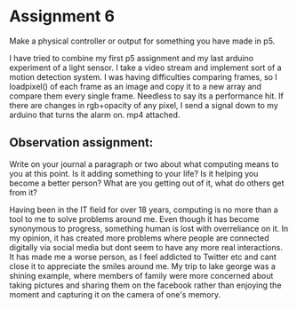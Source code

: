 # Assignment 6
Make a physical controller or output for something you have made in p5.

I have tried to combine my first p5 assignment and my last arduino experiment of a light sensor.  I take a video stream and implement sort of a motion detection system. I was having difficulties comparing frames, so I loadpixel() of each frame as an image and copy it to a new array and compare them every single frame. Needless to say its a performance hit. If there are changes in rgb+opacity of any pixel, I send a signal down to my arduino that turns the alarm on. mp4 attached.

## Observation assignment:
Write on your journal a paragraph or two about what computing means to you at this point. Is it adding something to your life? Is it helping you become a better person? What are you getting out of it, what do others get from it?

Having been in the IT field for over 18 years, computing is no more than a tool to me to solve problems around me. Even though it has become synonymous to progress, something human is lost with overreliance on it. In my opinion, it has created more problems where people are connected digitally via social media but dont seem to have any more real interactions. It has made me a worse person, as I feel addicted to Twitter etc and cant close it to appreciate the smiles around me. My trip to lake george was a shining example, where members of family were more concerned about taking pictures and sharing them on the facebook rather than enjoying the moment and capturing it on the camera of one's memory.